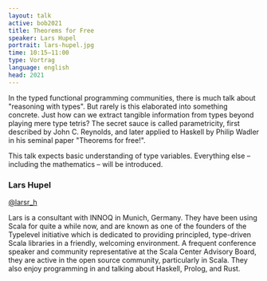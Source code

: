 ```yaml
---
layout: talk
active: bob2021
title: Theorems for Free
speaker: Lars Hupel
portrait: lars-hupel.jpg
time: 10:15–11:00
type: Vortrag
language: english
head: 2021
---
```


In the typed functional programming communities, there is much talk
about "reasoning with types". But rarely is this elaborated into
something concrete. Just how can we extract tangible information from
types beyond playing mere type tetris? The secret sauce is called
parametricity, first described by John C. Reynolds, and later applied
to Haskell by Philip Wadler in his seminal paper "Theorems for free!".

This talk expects basic understanding of type variables. Everything
else – including the mathematics – will be introduced.

### Lars Hupel

[@larsr_h](http://www.twitter.com/larsr_h)

Lars is a consultant with INNOQ in Munich, Germany. They have been using
Scala for quite a while now, and are known as one of the founders of
the Typelevel initiative which is dedicated to providing principled,
type-driven Scala libraries in a friendly, welcoming environment. A
frequent conference speaker and community representative at the Scala
Center Advisory Board, they are active in the open source community,
particularly in Scala. They also enjoy programming in and talking about
Haskell, Prolog, and Rust.
